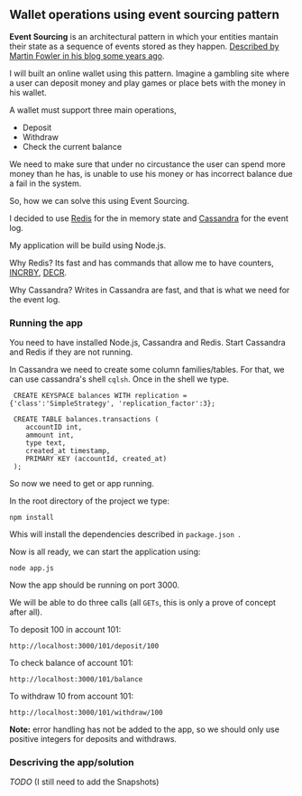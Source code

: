 ## Wallet operations using event sourcing pattern 

**Event Sourcing** is an architectural pattern in which your entities mantain their state as a sequence of events stored as they happen. [Described by Martin Fowler in his blog some years ago](http://martinfowler.com/eaaDev/EventSourcing.html).

I will built an online wallet using this pattern. Imagine a gambling site where a user can deposit money and play games or place bets with the money in his wallet.

A wallet must support three main operations, 
* Deposit
* Withdraw
* Check the current balance

We need to make sure that under no circustance the user can spend more money than he has, is unable to use his money or has incorrect balance due a fail in the system.

So, how we can solve this using Event Sourcing. 

I decided to use [Redis](http://redis.io/) for the in memory state and [Cassandra](http://cassandra.apache.org/) for the event log.

My application will be build using Node.js.

Why Redis?
Its fast and has commands that allow me to have counters, [INCRBY](http://redis.io/commands/INCRBY), [DECR](http://redis.io/commands/decrby).

Why Cassandra?
Writes in Cassandra are fast, and that is what we need for the event log. 

### Running the app

You need to have installed Node.js, Cassandra and Redis. Start Cassandra and Redis if they are not running. 

In Cassandra we need to create some column families/tables. For that, we can use cassandra's shell ```cqlsh```. Once in the shell we type.

```
 CREATE KEYSPACE balances WITH replication = {'class':'SimpleStrategy', 'replication_factor':3};

 CREATE TABLE balances.transactions (
    accountID int,
    ammount int, 
    type text,
    created_at timestamp,
    PRIMARY KEY (accountId, created_at)
 );
```

So now we need to get or app running. 

In the root directory of the project we type:

``` npm install ```

Whis will install the dependencies described in ```package.json ```.

Now is all ready, we can start the application using:

``` node app.js ```

Now the app should be running on port 3000.

We will be able to do three calls (all ```GETs```, this is only a prove of concept after all).

To deposit 100 in account 101:

``` http://localhost:3000/101/deposit/100 ```

To check balance of account 101:

``` http://localhost:3000/101/balance ```

To withdraw 10 from account 101:

``` http://localhost:3000/101/withdraw/100 ```


**Note:** error handling has not be added to the app, so we should only use positive integers for deposits and withdraws.

###  Descriving the app/solution
*TODO*
(I still need to add the Snapshots)

